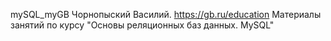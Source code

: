 mySQL_myGB
Чорнопыский Василий.
https://gb.ru/education
Материалы занятий по курсу "Основы реляционных баз данных. MySQL"

